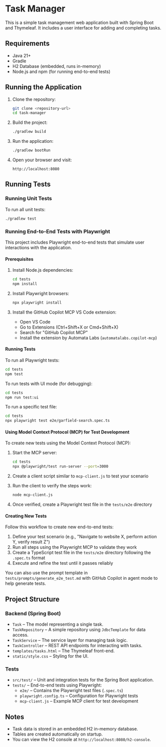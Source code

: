 # Task Manager

This is a simple task management web application built with Spring Boot and Thymeleaf. 
It includes a user interface for adding and completing tasks.

## Requirements

* Java 21+
* Gradle
* H2 Database (embedded, runs in-memory)
* Node.js and npm (for running end-to-end tests)

## Running the Application

1. Clone the repository:

   ```sh
   git clone <repository-url>
   cd task-manager
   ```

2. Build the project:

   ```sh
   ./gradlew build
   ```

3. Run the application:

   ```sh
   ./gradlew bootRun
   ```

4. Open your browser and visit:

   ```
   http://localhost:8080
   ```

## Running Tests

### Running Unit Tests

To run all unit tests:

```sh
./gradlew test
```

### Running End-to-End Tests with Playwright

This project includes Playwright end-to-end tests that simulate user interactions with the application.

#### Prerequisites

1. Install Node.js dependencies:

   ```sh
   cd tests
   npm install
   ```

2. Install Playwright browsers:

   ```sh
   npx playwright install
   ```

3. Install the GitHub Copilot MCP VS Code extension:
   - Open VS Code
   - Go to Extensions (Ctrl+Shift+X or Cmd+Shift+X)
   - Search for "GitHub Copilot MCP"
   - Install the extension by Automata Labs (`automatalabs.copilot-mcp`)

#### Running Tests

To run all Playwright tests:

```sh
cd tests
npm test
```

To run tests with UI mode (for debugging):

```sh
cd tests
npm run test:ui
```

To run a specific test file:

```sh
cd tests
npx playwright test e2e/garfield-search.spec.ts
```

#### Using Model Context Protocol (MCP) for Test Development

To create new tests using the Model Context Protocol (MCP):

1. Start the MCP server:

   ```sh
   cd tests
   npx @playwright/test run-server --port=3000
   ```

2. Create a client script similar to `mcp-client.js` to test your scenario
3. Run the client to verify the steps work:

   ```sh
   node mcp-client.js
   ```

4. Once verified, create a Playwright test file in the `tests/e2e` directory

#### Creating New Tests

Follow this workflow to create new end-to-end tests:

1. Define your test scenario (e.g., "Navigate to website X, perform action Y, verify result Z")
2. Run all steps using the Playwright MCP to validate they work
3. Create a TypeScript test file in the `tests/e2e` directory following the `.spec.ts` format
4. Execute and refine the test until it passes reliably

You can also use the prompt template in `tests/prompts/generate_e2e_test.md` with GitHub Copilot in agent mode to help generate tests.

## Project Structure

### Backend (Spring Boot)

* `Task` – The model representing a single task.
* `TaskRepository` – A simple repository using `JdbcTemplate` for data access.
* `TaskService` – The service layer for managing task logic.
* `TaskController` – REST API endpoints for interacting with tasks.
* `templates/tasks.html` – The Thymeleaf front-end.
* `static/style.css` – Styling for the UI.

### Tests

* `src/test/` – Unit and integration tests for the Spring Boot application.
* `tests/` – End-to-end tests using Playwright:
  * `e2e/` – Contains the Playwright test files (`.spec.ts`)
  * `playwright.config.ts` – Configuration for Playwright tests
  * `mcp-client.js` – Example MCP client for test development


## Notes

* Task data is stored in an embedded H2 in-memory database.
* Tables are created automatically on startup.
* You can view the H2 console at `http://localhost:8080/h2-console`.
